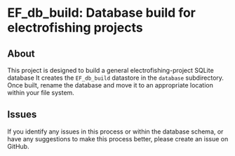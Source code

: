 # EF_db_build: Database build for electrofishing projects

## About

This project is designed to build a general electrofishing-project SQLite database
It creates the `EF_db_build` datastore in the `database` subdirectory.  Once
built, rename the database and move it to an appropriate location within your
file system.

## Issues

If you identify any issues in this process or within the database schema, or
have any suggestions to make this process better, please create an issue on GitHub.
